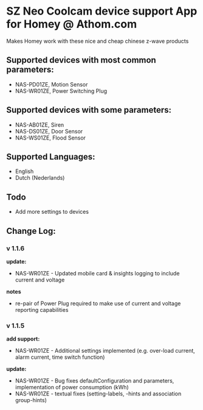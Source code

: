 # SZ Neo Coolcam device support App for Homey @ Athom.com
Makes Homey work with these nice and cheap chinese z-wave products

## Supported devices with most common parameters:
* NAS-PD01ZE, Motion Sensor
* NAS-WR01ZE, Power Switching Plug

## Supported devices with some parameters:
* NAS-AB01ZE, Siren
* NAS-DS01ZE, Door Sensor
* NAS-WS01ZE, Flood Sensor

## Supported Languages:
* English
* Dutch (Nederlands)

## Todo
* Add more settings to devices

## Change Log:
### v 1.1.6
**update:**
* NAS-WR01ZE - Updated mobile card & insights logging to include current and voltage

**notes**
* re-pair of Power Plug required to make use of current and voltage reporting capabilities

### v 1.1.5
**add support:**  
* NAS-WR01ZE - Additional settings implemented (e.g. over-load current, alarm current, time switch function)

**update:**  
* NAS-WR01ZE - Bug fixes defaultConfiguration and parameters, implementation of power consumption (kWh)
* NAS-WR01ZE - textual fixes (setting-labels, -hints and association group-hints)
